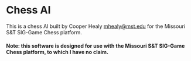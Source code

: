 # Chess AI

This is a chess AI built by Cooper Healy <mhealy@mst.edu>
for the Missouri S&T SIG-Game Chess platform.

#### Note: this software is designed for use with the Missouri S&T SIG-Game Chess platform, to which I have no claim.
